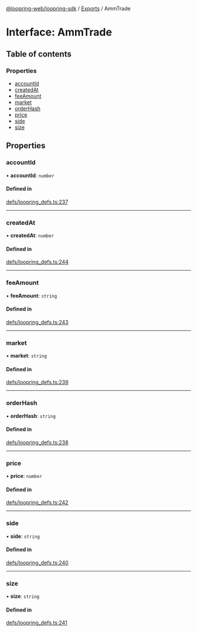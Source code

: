 [@loopring-web/loopring-sdk](../README.md) / [Exports](../modules.md) / AmmTrade

# Interface: AmmTrade

## Table of contents

### Properties

- [accountId](AmmTrade.md#accountid)
- [createdAt](AmmTrade.md#createdat)
- [feeAmount](AmmTrade.md#feeamount)
- [market](AmmTrade.md#market)
- [orderHash](AmmTrade.md#orderhash)
- [price](AmmTrade.md#price)
- [side](AmmTrade.md#side)
- [size](AmmTrade.md#size)

## Properties

### accountId

• **accountId**: `number`

#### Defined in

[defs/loopring_defs.ts:237](https://github.com/Loopring/loopring_sdk/blob/5861d10/src/defs/loopring_defs.ts#L237)

___

### createdAt

• **createdAt**: `number`

#### Defined in

[defs/loopring_defs.ts:244](https://github.com/Loopring/loopring_sdk/blob/5861d10/src/defs/loopring_defs.ts#L244)

___

### feeAmount

• **feeAmount**: `string`

#### Defined in

[defs/loopring_defs.ts:243](https://github.com/Loopring/loopring_sdk/blob/5861d10/src/defs/loopring_defs.ts#L243)

___

### market

• **market**: `string`

#### Defined in

[defs/loopring_defs.ts:239](https://github.com/Loopring/loopring_sdk/blob/5861d10/src/defs/loopring_defs.ts#L239)

___

### orderHash

• **orderHash**: `string`

#### Defined in

[defs/loopring_defs.ts:238](https://github.com/Loopring/loopring_sdk/blob/5861d10/src/defs/loopring_defs.ts#L238)

___

### price

• **price**: `number`

#### Defined in

[defs/loopring_defs.ts:242](https://github.com/Loopring/loopring_sdk/blob/5861d10/src/defs/loopring_defs.ts#L242)

___

### side

• **side**: `string`

#### Defined in

[defs/loopring_defs.ts:240](https://github.com/Loopring/loopring_sdk/blob/5861d10/src/defs/loopring_defs.ts#L240)

___

### size

• **size**: `string`

#### Defined in

[defs/loopring_defs.ts:241](https://github.com/Loopring/loopring_sdk/blob/5861d10/src/defs/loopring_defs.ts#L241)
